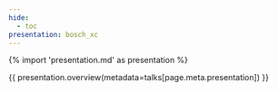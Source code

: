 ```yaml
---
hide:
  - toc
presentation: bosch_xc
---
```


{% import 'presentation.md' as presentation %}

{{ presentation.overview(metadata=talks[page.meta.presentation]) }}

